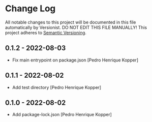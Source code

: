 # Change Log

All notable changes to this project will be documented in this file
automatically by Versionist. DO NOT EDIT THIS FILE MANUALLY!
This project adheres to [Semantic Versioning](http://semver.org/).

## 0.1.2 - 2022-08-03

* Fix main entrypoint on package.json [Pedro Henrique Kopper]

## 0.1.1 - 2022-08-02

* Add test directory [Pedro Henrique Kopper]

## 0.1.0 - 2022-08-02

* Add package-lock.json [Pedro Henrique Kopper]
